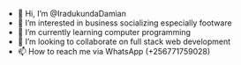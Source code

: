 - 👋 Hi, I’m @IradukundaDamian
- 👀 I’m interested in business socializing especially footware
- 🌱 I’m currently learning computer programming 
- 💞️ I’m looking to collaborate on full stack web development 
- 📫 How to reach me via WhatsApp (+256771759028)

<!---
IradukundaDamian/IradukundaDamian is a ✨ special ✨ repository because its `README.md` (this file) appears on your GitHub profile.
You can click the Preview link to take a look at your changes.
--->
